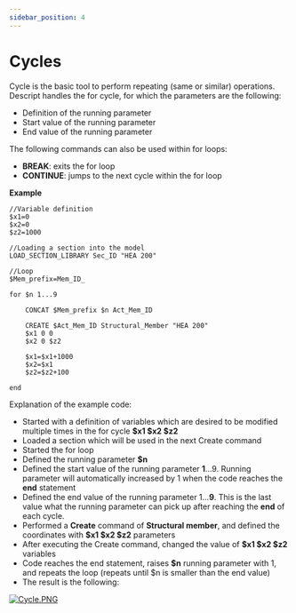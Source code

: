 ```yaml
---
sidebar_position: 4
---
```

# Cycles

Cycle is the basic tool to perform repeating (same or similar) operations. Descript handles the for cycle, for which the parameters are the following:

- Definition of the running parameter
- Start value of the running parameter
- End value of the running parameter

The following commands can also be used within for loops:

- **BREAK**: exits the for loop
- **CONTINUE**: jumps to the next cycle within the for loop

**Example**

```
//Variable definition
$x1=0
$x2=0
$z2=1000

//Loading a section into the model
LOAD_SECTION_LIBRARY Sec_ID "HEA 200"

//Loop
$Mem_prefix=Mem_ID_

for $n 1...9

    CONCAT $Mem_prefix $n Act_Mem_ID

    CREATE $Act_Mem_ID Structural_Member "HEA 200"
    $x1 0 0
    $x2 0 $z2

    $x1=$x1+1000
    $x2=$x1
    $z2=$z2+100

end
```

Explanation of the example code:

- Started with a definition of variables which are desired to be modified multiple times in the for cycle **$x1 $x2 \$z2**
- Loaded a section which will be used in the next Create command
- Started the for loop
- Defined the running parameter **\$n**
- Defined the start value of the running parameter **1**...9. Running parameter will automatically increased by 1 when the code reaches the **end** statement
- Defined the end value of the running parameter 1...**9**. This is the last value what the running parameter can pick up after reaching the **end** of each cycle.
- Performed a **Create** command of **Structural member**, and defined the coordinates with **$x1 $x2 \$z2** parameters
- After executing the Create command, changed the value of **$x1 $x2 \$z2** variables
- Code reaches the end statement, raises **\$n** running parameter with 1, and repeats the loop (repeats until \$n is smaller than the end value)
- The result is the following:

[![Cycle.PNG](https://wiki.consteelsoftware.com/images/1/1c/Cycle.PNG)](./img/images-1-1c-Cycle.png)

